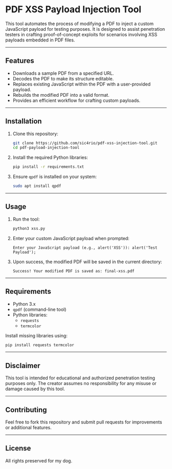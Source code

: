 
# PDF XSS Payload Injection Tool

This tool automates the process of modifying a PDF to inject a custom JavaScript payload for testing purposes. It is designed to assist penetration testers in crafting proof-of-concept exploits for scenarios involving XSS payloads embedded in PDF files.

---

## Features

- Downloads a sample PDF from a specified URL.
- Decodes the PDF to make its structure editable.
- Replaces existing JavaScript within the PDF with a user-provided payload.
- Rebuilds the modified PDF into a valid format.
- Provides an efficient workflow for crafting custom payloads.

---

## Installation

1. Clone this repository:
   ```bash
   git clone https://github.com/sic4rio/pdf-xss-injection-tool.git
   cd pdf-payload-injection-tool
   ```

2. Install the required Python libraries:
   ```bash
   pip install -r requirements.txt
   ```

3. Ensure `qpdf` is installed on your system:
   ```bash
   sudo apt install qpdf
   ```

---

## Usage

1. Run the tool:
   ```bash
   python3 xss.py
   ```

2. Enter your custom JavaScript payload when prompted:
   ```plaintext
   Enter your JavaScript payload (e.g., alert('XSS')): alert('Test Payload');
   ```

3. Upon success, the modified PDF will be saved in the current directory:
   ```plaintext
   Success! Your modified PDF is saved as: final-xss.pdf
   ```

---

## Requirements

- Python 3.x
- `qpdf` (command-line tool)
- Python libraries:
  - `requests`
  - `termcolor`

Install missing libraries using:
```bash
pip install requests termcolor
```

---

## Disclaimer

This tool is intended for educational and authorized penetration testing purposes only. The creator assumes no responsibility for any misuse or damage caused by this tool.

---

## Contributing

Feel free to fork this repository and submit pull requests for improvements or additional features.

---

## License

All rights preserved for my dog. 
